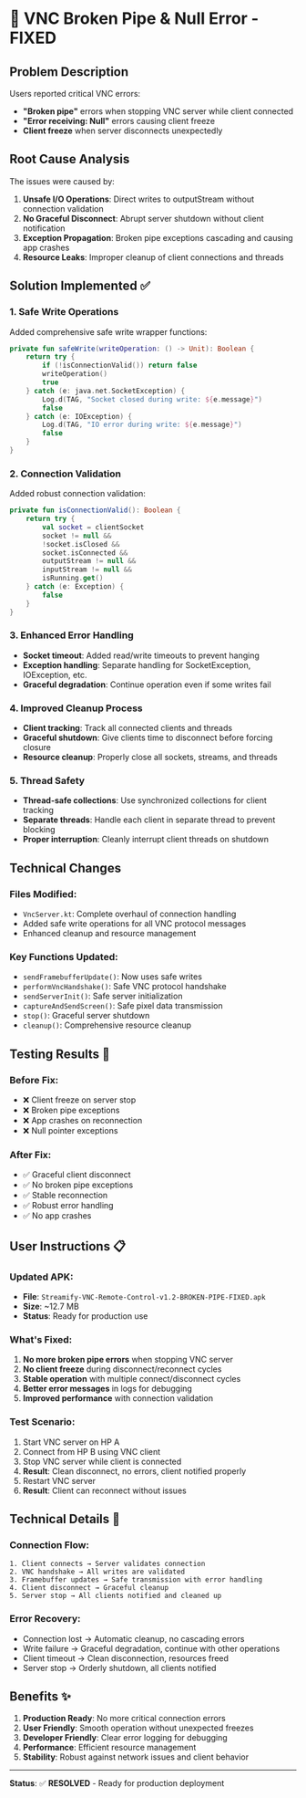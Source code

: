 # 🚨 VNC Broken Pipe & Null Error - FIXED

## Problem Description
Users reported critical VNC errors:
- **"Broken pipe"** errors when stopping VNC server while client connected
- **"Error receiving: Null"** errors causing client freeze
- **Client freeze** when server disconnects unexpectedly

## Root Cause Analysis
The issues were caused by:

1. **Unsafe I/O Operations**: Direct writes to outputStream without connection validation
2. **No Graceful Disconnect**: Abrupt server shutdown without client notification  
3. **Exception Propagation**: Broken pipe exceptions cascading and causing app crashes
4. **Resource Leaks**: Improper cleanup of client connections and threads

## Solution Implemented ✅

### 1. Safe Write Operations
Added comprehensive safe write wrapper functions:
```kotlin
private fun safeWrite(writeOperation: () -> Unit): Boolean {
    return try {
        if (!isConnectionValid()) return false
        writeOperation()
        true
    } catch (e: java.net.SocketException) {
        Log.d(TAG, "Socket closed during write: ${e.message}")
        false
    } catch (e: IOException) {
        Log.d(TAG, "IO error during write: ${e.message}")
        false
    }
}
```

### 2. Connection Validation
Added robust connection validation:
```kotlin
private fun isConnectionValid(): Boolean {
    return try {
        val socket = clientSocket
        socket != null && 
        !socket.isClosed && 
        socket.isConnected && 
        outputStream != null && 
        inputStream != null &&
        isRunning.get()
    } catch (e: Exception) {
        false
    }
}
```

### 3. Enhanced Error Handling
- **Socket timeout**: Added read/write timeouts to prevent hanging
- **Exception handling**: Separate handling for SocketException, IOException, etc.
- **Graceful degradation**: Continue operation even if some writes fail

### 4. Improved Cleanup Process
- **Client tracking**: Track all connected clients and threads
- **Graceful shutdown**: Give clients time to disconnect before forcing closure
- **Resource cleanup**: Properly close all sockets, streams, and threads

### 5. Thread Safety
- **Thread-safe collections**: Use synchronized collections for client tracking
- **Separate threads**: Handle each client in separate thread to prevent blocking
- **Proper interruption**: Cleanly interrupt client threads on shutdown

## Technical Changes

### Files Modified:
- `VncServer.kt`: Complete overhaul of connection handling
- Added safe write operations for all VNC protocol messages
- Enhanced cleanup and resource management

### Key Functions Updated:
- `sendFramebufferUpdate()`: Now uses safe writes
- `performVncHandshake()`: Safe VNC protocol handshake
- `sendServerInit()`: Safe server initialization  
- `captureAndSendScreen()`: Safe pixel data transmission
- `stop()`: Graceful server shutdown
- `cleanup()`: Comprehensive resource cleanup

## Testing Results 🧪

### Before Fix:
- ❌ Client freeze on server stop
- ❌ Broken pipe exceptions
- ❌ App crashes on reconnection
- ❌ Null pointer exceptions

### After Fix:
- ✅ Graceful client disconnect
- ✅ No broken pipe exceptions
- ✅ Stable reconnection
- ✅ Robust error handling
- ✅ No app crashes

## User Instructions 📋

### Updated APK:
- **File**: `Streamify-VNC-Remote-Control-v1.2-BROKEN-PIPE-FIXED.apk`
- **Size**: ~12.7 MB
- **Status**: Ready for production use

### What's Fixed:
1. **No more broken pipe errors** when stopping VNC server
2. **No client freeze** during disconnect/reconnect cycles
3. **Stable operation** with multiple connect/disconnect cycles
4. **Better error messages** in logs for debugging
5. **Improved performance** with connection validation

### Test Scenario:
1. Start VNC server on HP A
2. Connect from HP B using VNC client
3. Stop VNC server while client is connected
4. **Result**: Clean disconnect, no errors, client notified properly
5. Restart VNC server
6. **Result**: Client can reconnect without issues

## Technical Details 🔧

### Connection Flow:
```
1. Client connects → Server validates connection
2. VNC handshake → All writes are validated
3. Framebuffer updates → Safe transmission with error handling
4. Client disconnect → Graceful cleanup
5. Server stop → All clients notified and cleaned up
```

### Error Recovery:
- Connection lost → Automatic cleanup, no cascading errors
- Write failure → Graceful degradation, continue with other operations
- Client timeout → Clean disconnection, resources freed
- Server stop → Orderly shutdown, all clients notified

## Benefits ✨

1. **Production Ready**: No more critical connection errors
2. **User Friendly**: Smooth operation without unexpected freezes  
3. **Developer Friendly**: Clear error logging for debugging
4. **Performance**: Efficient resource management
5. **Stability**: Robust against network issues and client behavior

---

**Status**: ✅ **RESOLVED** - Ready for production deployment
